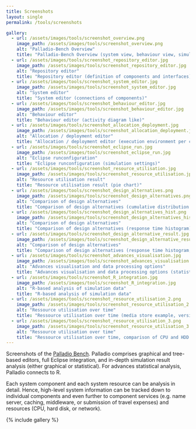 ```yaml
---
title: Screenshots
layout: single
permalink: /tools/screenshots

gallery:
  - url: /assets/images/tools/screenshot_overview.png
    image_path: /assets/images/tools/screenshot_overview.png
    alt: "Palladio-Bench Overview"
    title: "Palladio-Bench Overview (system view, behaviour view, simulation run, performance results, version 3.3)"
  - url: /assets/images/tools/screenshot_repository_editor.jpg
    image_path: /assets/images/tools/screenshot_repository_editor.jpg
    alt: "Repository editor"
    title: "Repository editor (definition of components and interfaces)"
  - url: /assets/images/tools/screenshot_system_editor.jpg
    image_path: /assets/images/tools/screenshot_system_editor.jpg
    alt: "System editor"
    title: "System editor (connections of components)"
  - url: /assets/images/tools/screenshot_behaviour_editor.jpg
    image_path: /assets/images/tools/screenshot_behaviour_editor.jpg
    alt: "Behaviour editor"
    title: "Behaviour editor (activity diagram like)"
  - url: /assets/images/tools/screenshot_allocation_deployment.jpg
    image_path: /assets/images/tools/screenshot_allocation_deployment.jpg
    alt: "Allocation / deployment editor"
    title: "Allocation / deployment editor (execution environment per component)"
  - url: /assets/images/tools/screenshot_eclipse_run.jpg
    image_path: /assets/images/tools/screenshot_eclipse_run.jpg
    alt: "Eclipse runconfiguration"
    title: "Eclipse runconfiguration (simulation settings)"
  - url: /assets/images/tools/screenshot_resource_utilisation.jpg
    image_path: /assets/images/tools/screenshot_resource_utilisation.jpg
    alt: "Resource utilisation result"
    title: "Resource utilisation result (pie chart)"
  - url: /assets/images/tools/screenshot_design_alternatives.png
    image_path: /assets/images/tools/screenshot_design_alternatives.png
    alt: "Comparison of design alternatives"
    title: "Comparison of design alternatives (cumulative distribution function)"
  - url: /assets/images/tools/screenshot_design_alternatives_hist.png
    image_path: /assets/images/tools/screenshot_design_alternatives_hist.png
    alt: "Comparison of design alternatives"
    title: "Comparison of design alternatives (response time histogram)"
  - url: /assets/images/tools/screenshot_design_alternative_result.jpg
    image_path: /assets/images/tools/screenshot_design_alternative_result.jpg
    alt: "Comparison of design alternatives"
    title: "Comparison of design alternatives (response time histogram, result viewer)"
  - url: /assets/images/tools/screenshot_advances_visualisation.jpg
    image_path: /assets/images/tools/screenshot_advances_visualisation.jpg
    alt: "Advances visualisation and data processing options"
    title: "Advances visualisation and data processing options (statistical analysis)"
  - url: /assets/images/tools/screenshot_R_integration.jpg
    image_path: /assets/images/tools/screenshot_R_integration.jpg
    alt: "R-based analysis of simulation data"
    title: "R-based analysis of simulation data"
  - url: /assets/images/tools/screenshot_resource_utilisation_2.png
    image_path: /assets/images/tools/screenshot_resource_utilisation_2.png
    alt: "Ressource utilisation over time"
    title: "Ressource utilisation over time (media store example, version 3.4.1)"
  - url: /assets/images/tools/screenshot_resource_utilisation_3.png
    image_path: /assets/images/tools/screenshot_resource_utilisation_3.png
    alt: "Ressource utilisation over time"
    title: "Ressource utilisation over time, comparison of CPU and HDD (media store example, version 3.4.1)"
---
```


Screenshots of the [Palladio Bench](/tools/download/). Palladio comprises graphical and tree-based editors, full Eclipse integration, and in-depth simulation result analysis (either graphical or statistical). For advances statistical analysis, Palladio connects to R.

Each system component and each system resource can be analysis in detail. Hence, high-level system information can be tracked down to individual components and even further to component services (e.g. name server, caching, middleware, or submission of travel expenses) and resources (CPU, hard disk, or network).

{% include gallery %}
